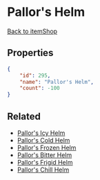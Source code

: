 # Pallor's Helm

<no description available>

[Back to itemShop](../item-shops.md)

## Properties

```json
{
    "id": 295,
    "name": "Pallor's Helm",
    "count": -100
}
```

## Related

- [Pallor's Icy Helm](../items/8086-pallor-s-icy-helm.md)
- [Pallor's Cold Helm](../items/8087-pallor-s-cold-helm.md)
- [Pallor's Frozen Helm](../items/8088-pallor-s-frozen-helm.md)
- [Pallor's Bitter Helm](../items/8089-pallor-s-bitter-helm.md)
- [Pallor's Frigid Helm](../items/8090-pallor-s-frigid-helm.md)
- [Pallor's Chill Helm](../items/8091-pallor-s-chill-helm.md)

